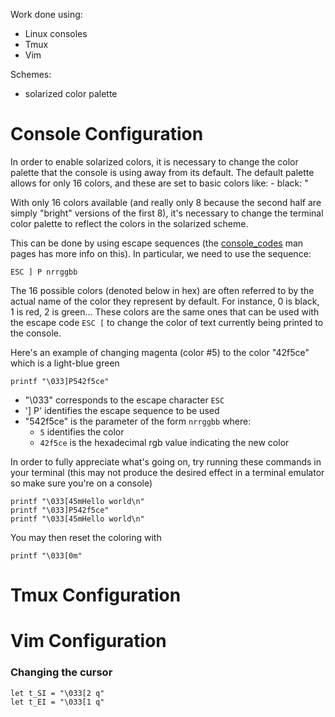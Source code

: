 ---
---


Work done using:
- Linux consoles
- Tmux
- Vim

Schemes:
- solarized color palette



# Console Configuration

In order to enable solarized colors, it is necessary to change the color palette that the console is using away from its default. The default palette allows for only 16 colors, and these are set to basic colors like:
    - black: "

With only 16 colors available (and really only 8 because the second half are simply "bright" versions of the first 8), it's necessary to change the terminal color palette to reflect the colors in the solarized scheme.

This can be done by using escape sequences (the [console_codes]() man pages has more info on this). In particular, we need to use the sequence:

```
ESC ] P nrrggbb
```
The 16 possible colors (denoted below in hex) are often referred to by the actual name of the color they represent by default. For instance, 0 is black, 1 is red, 2 is green... These colors are the same ones that can be used with the escape code `ESC [` to change the color of text currently being printed to the console.

Here's an example of changing magenta (color #5) to the color "42f5ce" which is a light-blue green

```
printf "\033]P542f5ce"
```
- "\033" corresponds to the escape character `ESC`
- '] P' identifies the escape sequence to be used
- "542f5ce" is the parameter of the form `nrrggbb` where:
    - `5` identifies the color
    - `42f5ce` is the hexadecimal rgb value indicating the new color

In order to fully appreciate what's going on, try running these commands in your terminal (this may not produce the desired effect in a terminal emulator so make sure you're on a console)
```
printf "\033[45mHello world\n"
printf "\033]P542f5ce"
printf "\033[45mHello world\n"
```

You may then reset the coloring with
```
printf "\033[0m"
```



# Tmux Configuration



# Vim Configuration

### Changing the cursor

```
let t_SI = "\033[2 q"
let t_EI = "\033[1 q"
```


